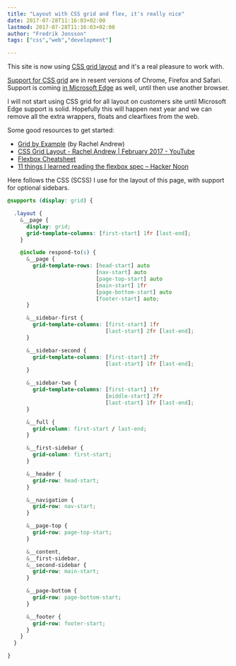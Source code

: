 ```yaml
---
title: "Layout with CSS grid and flex, it's really nice"
date: 2017-07-28T11:16:03+02:00
lastmod: 2017-07-28T11:16:03+02:00
author: "Fredrik Jonsson"
tags: ["css","web","development"]

---
```


This site is now using [CSS grid layout](https://developer.mozilla.org/en-US/docs/Web/CSS/CSS_Grid_Layout) and it's a real pleasure to work with.

[Support for CSS grid](http://caniuse.com/#search=grid) are in resent versions of Chrome, Firefox and Safari. Support is coming [in Microsoft Edge](https://developer.microsoft.com/en-us/microsoft-edge/platform/status/gridupdate/?q=grid%20update) as well, until then use another browser.

I will not start using CSS grid for all layout on customers site until Microsoft Edge support is solid. Hopefully this will happen next year and we can remove all the extra wrappers, floats and clearfixes from the web.

Some good resources to get started:

* [Grid by Example](https://gridbyexample.com/) (by Rachel Andrew)
* [CSS Grid Layout - Rachel Andrew | February 2017 - YouTube](https://www.youtube.com/watch?v=N5Lt1SLqBmQ)
* [Flexbox Cheatsheet](https://yoksel.github.io/flex-cheatsheet/)
* [11 things I learned reading the flexbox spec – Hacker Noon](https://hackernoon.com/11-things-i-learned-reading-the-flexbox-spec-5f0c799c776b)


Here follows the CSS (SCSS) I use for the layout of this page, with support for optional sidebars.

~~~~ css
@supports (display: grid) {

  .layout {
    &__page {
      display: grid;
      grid-template-columns: [first-start] 1fr [last-end];
    }

    @include respond-to(s) {
      &__page {
        grid-template-rows: [head-start] auto
                            [nav-start] auto
                            [page-top-start] auto
                            [main-start] 1fr
                            [page-bottom-start] auto
                            [footer-start] auto;
      }

      &__sidebar-first {
        grid-template-columns: [first-start] 1fr
                               [last-start] 2fr [last-end];
      }

      &__sidebar-second {
        grid-template-columns: [first-start] 2fr
                               [last-start] 1fr [last-end];
      }

      &__sidebar-two {
        grid-template-columns: [first-start] 1fr
                               [middle-start] 2fr
                               [last-start] 1fr [last-end];
      }

      &__full {
        grid-column: first-start / last-end;
      }

      &__first-sidebar {
        grid-column: first-start;
      }

      &__header {
        grid-row: head-start;
      }

      &__navigation {
        grid-row: nav-start;
      }

      &__page-top {
        grid-row: page-top-start;
      }

      &__content,
      &__first-sidebar,
      &__second-sidebar {
        grid-row: main-start;
      }

      &__page-bottom {
        grid-row: page-bottom-start;
      }

      &__footer {
        grid-row: footer-start;
      }
    }
  }

}
~~~~
